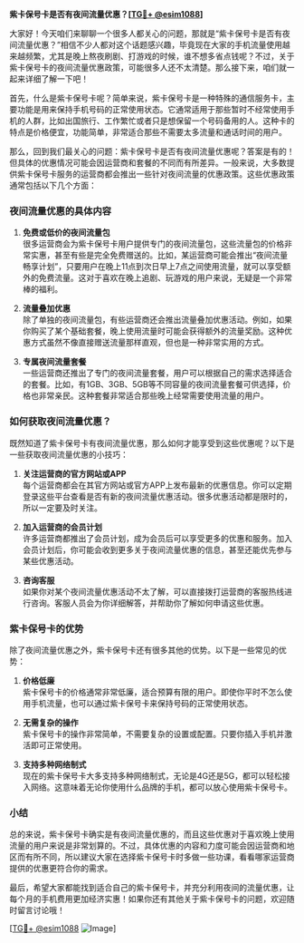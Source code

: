 **紫卡保号卡是否有夜间流量优惠？[[TG💪+ @esim1088](https://t.me/s/esim1088)]**

大家好！今天咱们来聊聊一个很多人都关心的问题，那就是“紫卡保号卡是否有夜间流量优惠？”相信不少人都对这个话题感兴趣，毕竟现在大家的手机流量使用越来越频繁，尤其是晚上熬夜刷剧、打游戏的时候，谁不想多省点钱呢？不过，关于紫卡保号卡的夜间流量优惠政策，可能很多人还不太清楚。那么接下来，咱们就一起来详细了解一下吧！

首先，什么是紫卡保号卡呢？简单来说，紫卡保号卡是一种特殊的通信服务卡，主要功能是用来保持手机号码的正常使用状态。它通常适用于那些暂时不经常使用手机的人群，比如出国旅行、工作繁忙或者只是想保留一个号码备用的人。这种卡的特点是价格便宜，功能简单，非常适合那些不需要太多流量和通话时间的用户。

那么，回到我们最关心的问题：紫卡保号卡是否有夜间流量优惠呢？答案是有的！但具体的优惠情况可能会因运营商和套餐的不同而有所差异。一般来说，大多数提供紫卡保号卡服务的运营商都会推出一些针对夜间流量的优惠政策。这些优惠政策通常包括以下几个方面：

### 夜间流量优惠的具体内容

1. **免费或低价的夜间流量包**  
   很多运营商会为紫卡保号卡用户提供专门的夜间流量包，这些流量包的价格非常实惠，甚至有些是完全免费赠送的。比如，某运营商可能会推出“夜间流量畅享计划”，只要用户在晚上11点到次日早上7点之间使用流量，就可以享受额外的免费流量。这对于喜欢在晚上追剧、玩游戏的用户来说，无疑是一个非常棒的福利。

2. **流量叠加优惠**  
   除了单独的夜间流量包，有些运营商还会推出流量叠加优惠活动。例如，如果你购买了某个基础套餐，晚上使用流量时可能会获得额外的流量奖励。这种优惠方式虽然不像直接赠送流量那样直观，但也是一种非常实用的方式。

3. **专属夜间流量套餐**  
   一些运营商还推出了专门的夜间流量套餐，用户可以根据自己的需求选择适合的套餐。比如，有1GB、3GB、5GB等不同容量的夜间流量套餐可供选择，价格也非常亲民。这种套餐非常适合那些晚上经常需要使用流量的用户。

### 如何获取夜间流量优惠？

既然知道了紫卡保号卡有夜间流量优惠，那么如何才能享受到这些优惠呢？以下是一些获取夜间流量优惠的小技巧：

1. **关注运营商的官方网站或APP**  
   每个运营商都会在其官方网站或官方APP上发布最新的优惠信息。你可以定期登录这些平台查看是否有新的夜间流量优惠活动。很多优惠活动都是限时的，所以一定要及时关注。

2. **加入运营商的会员计划**  
   许多运营商都推出了会员计划，成为会员后可以享受更多的优惠和服务。加入会员计划后，你可能会收到更多关于夜间流量优惠的信息，甚至还能优先参与某些优惠活动。

3. **咨询客服**  
   如果你对某个夜间流量优惠活动不太了解，可以直接拨打运营商的客服热线进行咨询。客服人员会为你详细解答，并帮助你了解如何申请这些优惠。

### 紫卡保号卡的优势

除了夜间流量优惠之外，紫卡保号卡还有很多其他的优势。以下是一些常见的优势：

1. **价格低廉**  
   紫卡保号卡的价格通常非常低廉，适合预算有限的用户。即使你平时不怎么使用手机流量，也可以通过紫卡保号卡来保持号码的正常使用状态。

2. **无需复杂的操作**  
   紫卡保号卡的操作非常简单，不需要复杂的设置或配置。只要你插入手机并激活即可正常使用。

3. **支持多种网络制式**  
   现在的紫卡保号卡大多支持多种网络制式，无论是4G还是5G，都可以轻松接入网络。这意味着无论你使用什么品牌的手机，都可以放心使用紫卡保号卡。

### 小结

总的来说，紫卡保号卡确实是有夜间流量优惠的，而且这些优惠对于喜欢晚上使用流量的用户来说是非常划算的。不过，具体优惠的内容和力度可能会因运营商和地区而有所不同，所以建议大家在选择紫卡保号卡时多做一些功课，看看哪家运营商提供的优惠更符合你的需求。

最后，希望大家都能找到适合自己的紫卡保号卡，并充分利用夜间的流量优惠，让每个月的手机费用更加经济实惠！如果你还有其他关于紫卡保号卡的问题，欢迎随时留言讨论哦！

[[TG💪+ @esim1088](https://t.me/s/esim1088) ![Image](https://i.postimg.cc/4NQfJmqS/Snipaste-2025-05-13-00-14-12.png)]